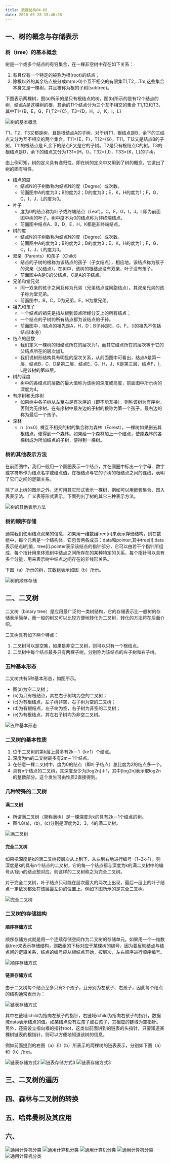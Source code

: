 ```yaml
---
title: 数据结构04-树
date: 2020-05-28 18:46:28
---
```


## 一、树的概念与存储表示

### 树（tree）的基本概念

树是一个或多个结点的有穷集合，在一棵非空树中存在如下关系：

1. 有且仅有一个特定的被称为根(root)的结点；    
2. 除根以外的其余结点被分成m(m>0)个互不相交的有限集T1,T2,...Tm,这些集合本身又是一棵树，并且被称为根的子树(subtree)。

下图表示两棵树，图(a)所示的是只有根结点的树，图(b)所示的是有12个结点的树，结点A是这棵树的根，其余的11个结点分为三个互不相交的集合 T1,T2和T3，其中T1={B，E，G，F},T2={C}，T3={D，H，J，K，I，L}

![树的基本概念](./数据结构04-树/树的基本概念.png)

T1，T2，T3又都是树，且是根结点A的子树，对于树T1，根结点是B，余下的三结点又分为互不相交的两个集合，T11={E，F}，T12={G}，T11，T12又是结点B的子树，T11的根结点是 E,余下的结点F又是它的子树。T2是只有根结点C的树。T3的根结点是D，余下的结点又分为T31={H，I}，T32={J}，T33={K，L}的子树。

由上例可知，树的定义具有递归性，即在树的定义中又用到了树的概念，它道出了树的固有特性。

- 结点的度
  - 结点N的子树数称为结点N的度（Degree）或次数。
  - 前面图中A的度为3；B的度为2；D的度为3；E，K，H的度为1；F，G，C，I，J，L的度为0。
- 叶子
  - 度为0的结点称为叶子或终端结点（Leaf）。C，F，G，I，J，L即为前面图中树的叶子。树中度不为0的结点称为非终端结点。
  - 前面图中结点A，B，D，E，H，K都是非终端结点。
- 树的度
  - 结点N的子树数称为结点N的度（Degree）或次数。
  - 前面图中A的度为3；B的度为2；D的度为3；E，K，H的度为1；F，G，C，I，J，L的度为0。
- 双亲（Parents）和孩子（Child）
  - 结点的子树的根称为该结点的孩子（子女结点），相应地，该结点称为孩子的双亲（父结点）。在树中，该树的根结点没有双亲，叶子没有孩子。
  - 前面图中A是C的父结点，C是A的子结点。
- 兄弟和堂兄弟
  - 同一双亲的孩子之间互称为兄弟（兄弟结点或同胞结点）。其双亲兄弟的孩子称为堂兄弟。
  - 前面图中，B，C，D为兄弟，E，H为堂兄弟。
- 祖先和孩子
  - 一个结点的祖先是指从根到该点所经分支上的所有结点；
  - 一个结点的子树的所有结点都为该结点的子孙。
  - 前面图中，I结点的祖先是A，H，D；B子孙是E，G，F。（I的祖先不包括结点I本身）
- 结点的层数
  - 我们定义一棵树的根结点所在的层次为1，而其它结点所在的层次等于它的父结点所在的层次加1。
  - 我们说树形结构具有明显的层次关系，从前面图中可看出，结点A是第一层，结点B，C，D是第二层，结点E，G，H，J，K是第三层，结点F，I，L是该树的第四层。
- 树的深度
  - 树中的各结点的层数的最大值称为该树的深度或高度，前面图中所示树的深度为4。
- 有序树和无序树
  - 如果树中各子树从左至右是有次序的（即不能互换），则称该树为有序树，否则为无序树。在有序树中最左边的子树的根称为第一个孩子，最右边的称为最后一个孩子。
- 深林
  - n（n≥0）棵互不相交的树的集合称为森林（Forest）。一棵树如果删去其根结点，便得到一个森林。如果给一个森林加上一个结点，使原森林的各棵树成为所加结点的子树，便得到一棵树。

### 树的其他表示方法

在前面图中，我们一般用一个圆圈表示一个结点，并在圆圈中标出一个字母、数字或字符串作为结点名字或结点值，在根结点与它的子树的根结点之间的连线，表明了它们之间的逻辑关系。

除了以上树的图示之外，还可用其它形式表示一棵树，例如可以用嵌套集合、凹入表表示法、广义表等形式表示，下面列出了树的其它三种表示方法。

![树的其他表示方法](./数据结构04-树/树的其他表示方法.png)

### 树的顺序存储 

通常我们使用结点双亲的信息，如果用一维数组tree[n]来表示存储结构，则在数组中，每个元素是一个结构体，它包含两各成员：data和pointer,其中tree[i].data表示结点i的值，tree[i].pointer表示该结点的指针部分，它可以由若干个指针所组成，每个指针用来体现树中结点之间所存在的某种特定的关系，每个指针可以具有多个分量，用来表示树中结点之间存在的非线形关系。

下图（a）所示的树，其数组表示如图（b）所示。

![树的顺序存储](./数据结构04-树/树的顺序存储.png)

## 二、二叉树

二叉树（binary tree）是应用最广泛的一类树结构，它的存储表示比一般树的存储表示简单，而一般的树又可以比较方便地转化为二叉树，转化的方法将在后面介绍。

二叉树具有如下两个特点：

1. 二叉树可以是空集，如果是非空二叉树，则可以只有一个根结点。
2. 二叉树中每个结点最多只有两棵子树，分别称为该结点的左子树和右子树。

### 五种基本形态

二叉树共有5种基本形态，如图所示。

- 图(a)为空二叉树；
- (b)为只有根结点，其左右子树均为空的二叉树；
- (c)为有根结点，左子树非空，右子树为空的二叉树；
- (d)为有根结点，左子树为空，右子树为非空的二叉树；
- (e)为有根结点，其左右子树均为非空二叉树。

![五种基本形态](./数据结构04-树/五种基本形态.png)

### 二叉树的基本性质

1. 位于二叉树的第k层上最多有2k－1（k≥1）个结点。
2. 深度为m的二叉树最多有2m－1个结点。
3. 在任意一棵二叉树中，度为0的结点（即叶子结点）总比度为2的结点多一个。
4. 具有n个结点的二叉树，其深度至少为[log2n]＋1，其中[log2n]表示取log2n的整数部分。这个发生可由性质2直接得到。

### 几种特殊的二叉树

#### 满二叉树

- 所谓满二叉树（简称满树）是一棵深度为k的具有2k－1个结点的树。
- 图4.8(a)，(b)，(c)分别是深度为2，3，4的满二叉树。

![满二叉树](./数据结构04-树/满二叉树.png)

#### 完全二叉树

如果把深度是k的满二叉树按层次从上到下、从左到右地进行编号（1~2k-1），则深度是k的具有n个结点的二叉树，它的每一个结点都与深度为k的满二叉树中的编号从1到n的结点想对应，则这样的二叉树称之为完全二叉树。

对于完全二叉树，叶子结点只可能在层次最大的两次上出现，最后一层上的叶子结点一定依次都处在该层最左边的位置上。例如下图所示的是完全二叉树。

![完全二叉树](./数据结构04-树/完全二叉树.png)

### 二叉树的存储结构

#### 顺序存储方式

顺序存储方式就是用一个连续存储空间作为二叉树的存储单元。如果用一个一维数组tree来表示存储结构，则数组的下标对应于某棵树的编号，因为要反映结点与结点间的逻辑关系，结点的编号应从根结点开始，按层次，左右顺序进行顺序编号。

![顺序存储方式](./数据结构04-树/顺序存储方式.png)

#### 链表存储方式

由于二叉树每个结点至多只有2个孩子，且分别为左孩子、右孩子，因此每个结点的结构通常表示为：

![链表存储方式](./数据结构04-树/链表存储方式.png)

其中左链域lchild为指向左孩子的指针，右链域rchild为指向右孩子的指针，数据域data表示结点的值。如某结点没有左孩子或右孩子，其相应的链域为空指针。另外，还需设立指向根的指针root，这类似前面讲到的链表的头指针，只要知道某棵树链表的根指针，则可以方便地知道该树的信息。

例如前面提到的右图（a）和（b）所表示的两棵树的链表表示，分别如下图（a）和（b）所示。

![链表存储方式2](./数据结构04-树/链表存储方式2.png)
![链表存储方式3](./数据结构04-树/链表存储方式3.png)
![链表存储方式3](./数据结构04-树/链表存储方式4.png)

## 三、二叉树的遍历

## 四、森林与二叉树的转换

## 五、哈弗曼树及其应用

## 六、







![通用计算机分类](./数据结构04-树/通用计算机分类.png)
![通用计算机分类](./数据结构04-树/通用计算机分类.png)
![通用计算机分类](./数据结构04-树/通用计算机分类.png)
![通用计算机分类](./数据结构04-树/通用计算机分类.png)
![通用计算机分类](./数据结构04-树/通用计算机分类.png)